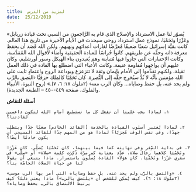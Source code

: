 ```yaml
---
title:  لمزيد من الدرس
date:  25/12/2019
---
```


«يُصوّر لنا عمل الاسترداد والإصلاح الذي قام به الرَّاجعون من السبي تحت قيادة زربابل وعَزْرَا ونَحَمْيَا، نموذج عمل استرداد روحي سيحدث في الأيام الأخيرة من تاريخ هذا العالم. كانت بقيَّة إسرائيل شعبًا ضعيفًا مُعرَّضًا لغارات أعدائهم ونهبهم، ولكن الله قَصَد أن يحفظ معرفة ذاته وحقِّه عن طريقهم. كانوا حُراسًا للعبادة الحقيقية وأمناء لأقوال الله المُقدَّسة. وكانت الاختبارات التي جازوا فيها مُتباينة وهم يُعيدون بناء الهيكل وسور أورشليم، وكان عليهم أن يواجهوا مُقاومة عنيفة. وكانت الأعباء التي اضطلع بها القادة في ذلك العمل ثقيلة، ولكنهم تقدَّموا إلى الأمام بإيمان وثقة لا تتزعزع وبوداعة الروح واعتمادٍ ثابت على الله مؤمنين بأنَّه لا بُدَّ سيُخرِج حقَّه إلى النُّصرة. كان نَحَمْيَا كالملك حزقيَّا ‹التصق بالرَّب ولم يحد عنه، بل حفظ وصاياه… وكان الرب معه› (٢ملوك ١٨: ٦، ٧).» (روح النبوة، الأنبياء والملوك، صفحة ٤٤٩-٤٥٠ – الطبعة الجديدة).

**أسئلة للنقاش**

`١. لماذا يجب علينا أن نفعل كل ما نستطيع أمام الله لنكون داعمين لقادتنا؟`

`٢. لماذا يُعتبر أسلوب القيادة بالخدمة [القائد الخادم] صعبًا جدًا ويتطلب جهدًا، وفي نفس الوقت مُجزيًا؟ لماذا هو من المهم جدًا للقائد المسيحي أن يكون خادمًا أيضًا؟`

`٣. في بداية السِّفر وفي نهايته كما فيما بينهما، كان نَحَمْيَا يُصلِّي. كان عَزْرَا ونَحَمْيَا كلاهما رجال صلاة. عدِّد بعناية كم مرَّة ذُكِرَت كلمة «صلاة» أو «صلَّى» في سفري عَزْرَا ونَحَمْيَا. كان هؤلاء القادة يُصلُّون باستمرار. ماذا ينبغي أن يقولا لنا عن حياة الصلاة الخاصَّة بنا؟`

`٤. «والتصق بالرَّب ولم يحد عنه، بل حفظ وصاياه التي أمر بها الرب موسى» (٢ملوك ١٨: ٦). كيف يُمكِن للشخص أن «يلتصق بالرب»؟ ماذا يعني ذلك؟ كيف يرتبط الالتصاق بالرب بحفظ وصاياه؟`